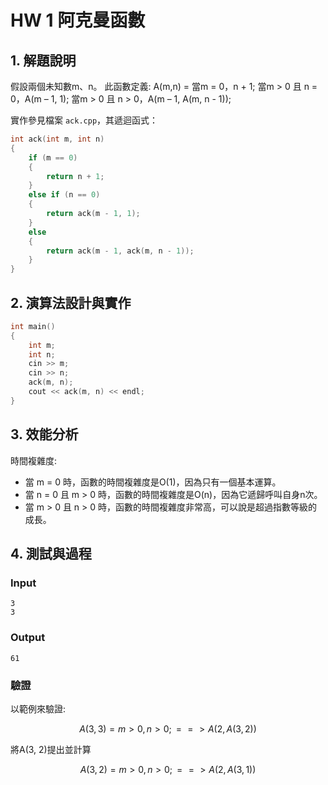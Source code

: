 # HW 1 阿克曼函數

## 1. 解題說明

假設兩個未知數m、n。
此函數定義:
A(m,n) = 當m = 0，n + 1;
         當m > 0 且 n = 0，A(m – 1, 1);
         當m > 0 且 n > 0，A(m – 1, A(m, n - 1));

實作參見檔案 `ack.cpp`，其遞迴函式：

```cpp
int ack(int m, int n)
{
	if (m == 0)
	{
		return n + 1;
	}
	else if (n == 0)
	{
		return ack(m - 1, 1);
	}
	else
	{
		return ack(m - 1, ack(m, n - 1));
	}
}
```

## 2. 演算法設計與實作

```cpp
int main()
{
	int m;
	int n;
	cin >> m;
	cin >> n;
	ack(m, n);
	cout << ack(m, n) << endl;
}
```

## 3. 效能分析
時間複雜度:
- 當 m = 0 時，函數的時間複雜度是O(1)，因為只有一個基本運算。
- 當 n = 0 且 m > 0 時，函數的時間複雜度是O(n)，因為它遞歸呼叫自身n次。
- 當 m > 0 且 n > 0 時，函數的時間複雜度非常高，可以說是超過指數等級的成長。

## 4. 測試與過程

### Input

```plain
3
3

```

### Output

```plain
61

```

### 驗證

以範例來驗證:

$$A(3, 3) = m > 0, n > 0; ==>A(2, A(3, 2))$$

將A(3, 2)提出並計算

$$A(3, 2) = m > 0, n > 0; ==>A(2, A(3, 1))$$
